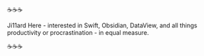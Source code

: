 ☕️☕️☕️

Ji11ard Here - interested in Swift, Obsidian, DataView, and all things productivity or procrastination - in equal measure. 

☕️☕️☕️
